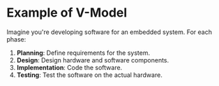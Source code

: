 # Example of V-Model

Imagine you're developing software for an embedded system. For each phase:
1. **Planning**: Define requirements for the system.
2. **Design**: Design hardware and software components.
3. **Implementation**: Code the software.
4. **Testing**: Test the software on the actual hardware.
